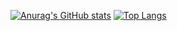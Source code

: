 [![Anurag's GitHub stats](https://github-readme-stats.vercel.app/api?username=Calderis)](https://github.com/anuraghazra/github-readme-stats)
[![Top Langs](https://github-readme-stats.vercel.app/api/top-langs/?username=Calderis&layout=compact)](https://github.com/anuraghazra/github-readme-stats)


<!--
**Calderis/Calderis** is a ✨ _special_ ✨ repository because its `README.md` (this file) appears on your GitHub profile.

Here are some ideas to get you started:

- 🔭 I’m currently working on ...
- 🌱 I’m currently learning ...
- 👯 I’m looking to collaborate on ...
- 🤔 I’m looking for help with ...
- 💬 Ask me about ...
- 📫 How to reach me: ...
- 😄 Pronouns: ...
- ⚡ Fun fact: ...
-->
